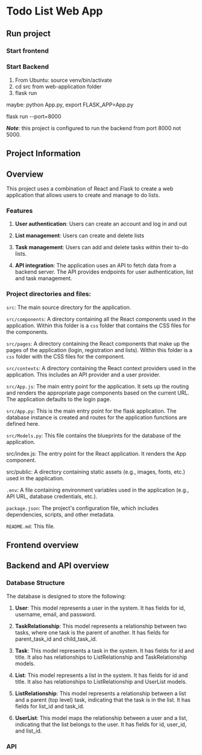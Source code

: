 # Todo List Web App

## Run project

### Start frontend

### Start Backend
1. From Ubuntu: source venv/bin/activate
2. cd src from web-application folder
3. flask run

maybe: python App.py, export FLASK_APP=App.py

flask run --port=8000 

***Note***: this project is configured to run the backend from port 8000 not 5000.


## Project Information

## Overview
This project uses a combination of React and Flask to create a web application that allows users to create and manage to do lists.

### Features

1. **User authentication**: Users can create an account and log in and out

2. **List management**: Users can create and delete lists

3. **Task management**: Users can add and delete tasks within their to-do lists.

5. **API integration**: The application uses an API to fetch data from a backend server. The API provides endpoints for user authentication, list and task management.

### Project directories and files:

`src`: The main source directory for the application.

`src/components`: A directory containing all the React components used in the application. 
Within this folder is a `css` folder that contains the CSS files for the components.


`src/pages`: A directory containing the React components that make up the pages of the application (login, registration and lists).
Within this folder is a `css` folder with the CSS files for the component. 

`src/contexts`: A directory containing  the React context providers used in the application. This includes an API provider and a user provider.

`src/App.js`: The main entry point for the application. It sets up the routing and renders the appropriate page components based on the current URL. The application defaults to the login page.

`src/App.py`: This is the main entry point for the flask application. The database instance is created and routes for the application functions are defined here. 

`src/Models.py`: This file contains the blueprints for the database of the application.

src/index.js: The entry point for the React application. It renders the App component.

src/public: A directory containing static assets (e.g., images, fonts, etc.) used in the application.

`.env`: A file containing environment variables used in the application (e.g., API URL, database credentials, etc.).

`package.json`: The project's configuration file, which includes dependencies, scripts, and other metadata.

`README.md`: This file.

## Frontend overview


## Backend and API overview

### Database Structure 

The database is designed to store the following:
1. **User**: This model represents a user in the system. It has fields for id, username, email, and password.

2. **TaskRelationship**: This model represents a relationship between two tasks, where one task is the parent of another. It has fields for parent_task_id and child_task_id.

3. **Task**: This model represents a task in the system. It has fields for id and title. It also has relationships to ListRelationship and TaskRelationship models.

4. **List**: This model represents a list in the system. It has fields for id and title. It also has relationships to ListRelationship and UserList models.

5. **ListRelationship**: This model represents a relationship between a list and a parent (top level) task, indicating that the task is in the list. It has fields for list_id and task_id.

6. **UserList**: This model maps the relationship between a user and a list, indicating that the list belongs to the user. It has fields for id, user_id, and list_id.

### API 




